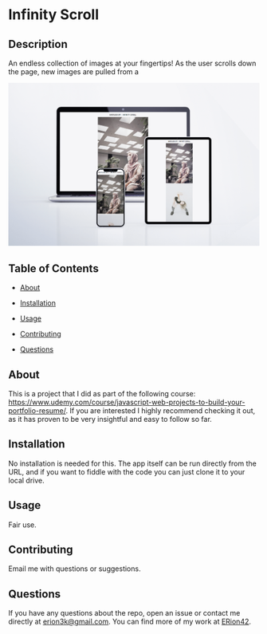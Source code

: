 # Infinity Scroll


## Description

An endless collection of images at your fingertips! As the user scrolls down the page, new images are pulled from a 

![Screenshot](https://github.com/ERion42/InfinityScroll/blob/59c787e17207820fe103e712d66a9702173c4c54/screenMockup.png)

## Table of Contents 

* [About](#about)

* [Installation](#installation)

* [Usage](#usage)

* [Contributing](#contributing)

* [Questions](#questions)


## About 

This is a project that I did as part of the following course: https://www.udemy.com/course/javascript-web-projects-to-build-your-portfolio-resume/. If you are interested I highly recommend checking it out, as it has proven to be very insightful and easy to follow so far.

## Installation

No installation is needed for this. The app itself can be run directly from the URL, and if you want to fiddle with the code you can just clone it to your local drive.

## Usage

Fair use. 

  
## Contributing

Email me with questions or suggestions.


## Questions

If you have any questions about the repo, open an issue or contact me directly at erion3k@gmail.com. You can find more of my work at [ERion42](https://github.com/ERion42/).

